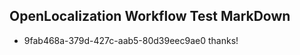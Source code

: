 ## OpenLocalization Workflow Test MarkDown
* 9fab468a-379d-427c-aab5-80d39eec9ae0 thanks!

<!--HONumber=Aug16_HO2-->



